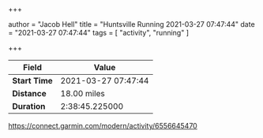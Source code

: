 +++

author = "Jacob Hell"
title = "Huntsville Running 2021-03-27 07:47:44"
date = "2021-03-27 07:47:44"
tags = [
    "activity", "running"
]

+++

<!--more-->

|Field  |Value  |
|--- | --- |
|**Start Time**|2021-03-27 07:47:44|
|**Distance**|18.00 miles|
|**Duration**|2:38:45.225000|

https://connect.garmin.com/modern/activity/6556645470